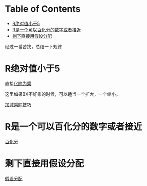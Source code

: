 # Table of Contents

* [R绝对值小于5](#r绝对值小于5)
* [R是一个可以百化分的数字或者接近](#r是一个可以百化分的数字或者接近)
* [剩下直接用假设分配](#剩下直接用假设分配)


经过一番苦找，总结一下规律



# R绝对值小于5

直接[化除为乘](化除为乘-平方差.md)

这里如果BX不好乘的时候，可以适当一个扩大，一个缩小。

[加减乘除技巧](加减乘除技巧.md)

# R是一个可以百化分的数字或者接近

[百化分](百化分.md)

# 剩下直接用假设分配

[假设分配](假设分配.md)

